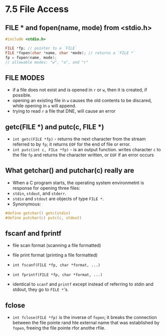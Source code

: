 # 7.5 File Access

## FILE * and fopen(name, mode) from <stdio.h>

```c
#include <stdio.h>

FILE *fp; // pointer to a `FILE`
FILE *fopen(char *name, char *mode); // returns a `FILE *`
fp = fopen(name, mode);
// allowable modes: "w", "a", and "r"
```

## FILE MODES

- if a file does not exist and is opened in `r` or `w`, then it is created, if possible.
- opening an existing file in `w` causes the old contents to be discared, while opening in `a` will append.
- trying to read `r` a file that DNE, will cause an error

## getc(FILE *) and putc(c, FILE *)

- `int getc(FILE *fp)` - returns the next character from the stream referred to by `fp`; it returns `EOF` for the end of file or error.
- `int putc(int c, FILe *fp)` - is an output function. writes character `c` to the file `fp` and returns the character written, or `EOF` if an error occurs


## What getchar() and putchar(c) really are

- When a C program starts, the operating system environmetnt is response for opening three files:
- `stdin`, `stdout`, and `stderr`.
- `stdin` and `stdout` are objects of type `FILE *`.
- Synonymous:
```c
#define getchar() getc(stdin)
#define putchar(c) putc(c, stdout)
```

## fscanf and fprintf

- file scan format (scanning a file formatted)
- file print format (printing a file formatted)

- `int fscanf(FILE *fp, char *format, ...)`
- `int fprintf(FILE *fp, char *format, ...)`

- identical to `scanf` and `printf` except instead of referring to stdin and stdout, they go to `FILE *`'s.

## fclose

- `int fclose(FILE *fp)` is the inverse of `fopen`; it breaks the connection between the file pointe rand hte external name that was established by `fopen`, freeing the file pointe rfor anothe rfile.
